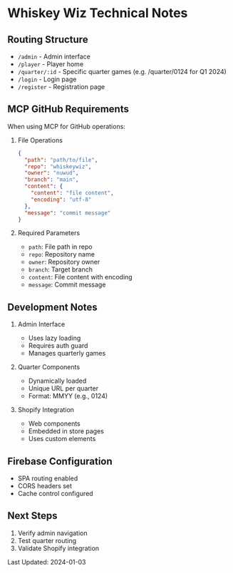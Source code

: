 # Whiskey Wiz Technical Notes

## Routing Structure
- `/admin` - Admin interface
- `/player` - Player home
- `/quarter/:id` - Specific quarter games (e.g. /quarter/0124 for Q1 2024)
- `/login` - Login page
- `/register` - Registration page

## MCP GitHub Requirements

When using MCP for GitHub operations:

1. File Operations
   ```json
   {
     "path": "path/to/file",
     "repo": "whiskeywiz",
     "owner": "nuwud",
     "branch": "main",
     "content": {
       "content": "file content",
       "encoding": "utf-8"
     },
     "message": "commit message"
   }
   ```

2. Required Parameters
   - `path`: File path in repo
   - `repo`: Repository name
   - `owner`: Repository owner
   - `branch`: Target branch
   - `content`: File content with encoding
   - `message`: Commit message

## Development Notes

1. Admin Interface
   - Uses lazy loading
   - Requires auth guard
   - Manages quarterly games

2. Quarter Components
   - Dynamically loaded
   - Unique URL per quarter
   - Format: MMYY (e.g., 0124)

3. Shopify Integration
   - Web components
   - Embedded in store pages
   - Uses custom elements

## Firebase Configuration
- SPA routing enabled
- CORS headers set
- Cache control configured

## Next Steps
1. Verify admin navigation
2. Test quarter routing
3. Validate Shopify integration

Last Updated: 2024-01-03